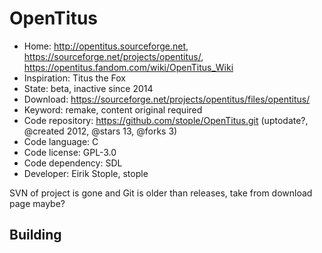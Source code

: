 # OpenTitus

- Home: http://opentitus.sourceforge.net, https://sourceforge.net/projects/opentitus/, https://opentitus.fandom.com/wiki/OpenTitus_Wiki
- Inspiration: Titus the Fox
- State: beta, inactive since 2014
- Download: https://sourceforge.net/projects/opentitus/files/opentitus/
- Keyword: remake, content original required
- Code repository: https://github.com/stople/OpenTitus.git (uptodate?, @created 2012, @stars 13, @forks 3)
- Code language: C
- Code license: GPL-3.0
- Code dependency: SDL
- Developer: Eirik Stople, stople

SVN of project is gone and Git is older than releases, take from download page maybe?

## Building
